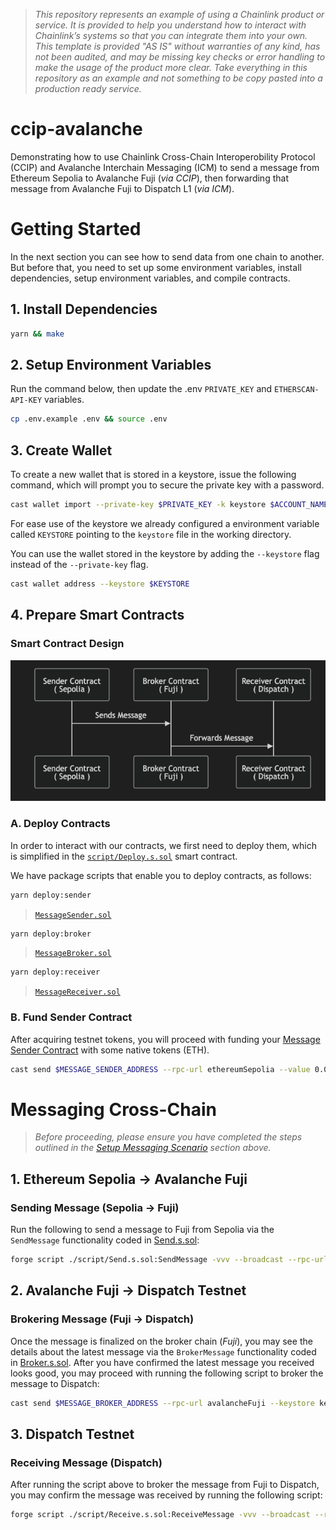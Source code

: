 > _This repository represents an example of using a Chainlink product or service. It is provided to help you understand how to interact with Chainlink’s systems so that you can integrate them into your own. This template is provided "AS IS" without warranties of any kind, has not been audited, and may be missing key checks or error handling to make the usage of the product more clear. Take everything in this repository as an example and not something to be copy pasted into a production ready service._

# ccip-avalanche

Demonstrating how to use Chainlink Cross-Chain Interoperobility Protocol (CCIP) and Avalanche Interchain Messaging (ICM) to send a message from Ethereum Sepolia to Avalanche Fuji (_via CCIP_), then forwarding that message from Avalanche Fuji to Dispatch L1 (_via ICM_).

# Getting Started

In the next section you can see how to send data from one chain to another. But before that, you need to set up some environment variables, install dependencies, setup environment variables, and compile contracts.

## 1. Install Dependencies

```bash
yarn && make
```

## 2. Setup Environment Variables

Run the command below, then update the .env `PRIVATE_KEY` and `ETHERSCAN-API-KEY` variables.

```bash
cp .env.example .env && source .env
```

## 3. Create Wallet

To create a new wallet that is stored in a keystore, issue the following command, which will prompt you to secure the private key with a password.

```bash
cast wallet import --private-key $PRIVATE_KEY -k keystore $ACCOUNT_NAME 
```

For ease use of the keystore we already configured a environment variable called `KEYSTORE` pointing to the `keystore` file in the working directory.

You can use the wallet stored in the keystore by adding the `--keystore` flag instead of the `--private-key` flag.

```bash
cast wallet address --keystore $KEYSTORE
```

## 4. Prepare Smart Contracts

### Smart Contract Design

![messaging-process](./img/messaging-process.png)

### A. Deploy Contracts

In order to interact with our contracts, we first need to deploy them, which is simplified in the [`script/Deploy.s.sol`](./script/Deploy.s.sol) smart contract.

We have package scripts that enable you to deploy contracts, as follows:

```sh
yarn deploy:sender
```

> [`MessageSender.sol`](./src/MessageSender.sol)

```sh
yarn deploy:broker
```

> [`MessageBroker.sol`](./src/MessageBroker.sol)

```sh
yarn deploy:receiver
```

> [`MessageReceiver.sol`](./src/MessageReceiver.sol)

### B. Fund Sender Contract

After acquiring testnet tokens, you will proceed with funding your [Message Sender Contract](./src/MessageSender.sol) with some native tokens (ETH).

```sh
cast send $MESSAGE_SENDER_ADDRESS --rpc-url ethereumSepolia --value 0.05ether --keystore keystore
```

# Messaging Cross-Chain

> *Before proceeding, please ensure you have completed the steps outlined in the [Setup Messaging Scenario](#setup-messaging-scenario) section above.*

## 1. Ethereum Sepolia &rarr; Avalanche Fuji

### Sending Message (Sepolia &rarr; Fuji)

Run the following to send a message to Fuji from Sepolia via the `SendMessage` functionality coded in [Send.s.sol](./script/Send.s.sol):

```bash
forge script ./script/Send.s.sol:SendMessage -vvv --broadcast --rpc-url ethereumSepolia --sig \"run(string)\" -- "$CUSTOM_MESSAGE"
```

## 2. Avalanche Fuji &rarr; Dispatch Testnet

### Brokering Message (Fuji &rarr; Dispatch)

Once the message is finalized on the broker chain (*Fuji*), you may see the details about the latest message via the `BrokerMessage` functionality coded in [Broker.s.sol](./script/Broker.s.sol). After you have confirmed the latest message you received looks good, you may proceed with running the following script to broker the message to Dispatch:

```bash
cast send $MESSAGE_BROKER_ADDRESS --rpc-url avalancheFuji --keystore keystore "brokerMessage(address)" $MESSAGE_RECEIVER_ADDRESS
```

## 3. Dispatch Testnet

### Receiving Message (Dispatch)

After running the script above to broker the message from Fuji to Dispatch, you may confirm the message was received by running the following script:

```bash
forge script ./script/Receive.s.sol:ReceiveMessage -vvv --broadcast --rpc-url dispatchTestnet
```
